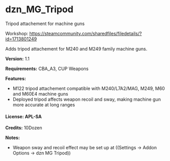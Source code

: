 # dzn_MG_Tripod
Tripod attachement for machine guns

Workshop: https://steamcommunity.com/sharedfiles/filedetails/?id=1713801249

Adds tripod attachement for M240 and M249 family machine guns.

**Version:** 1.1

**Requirements:** CBA_A3, CUP Weapons

**Features:**
- M122 tripod attachement compatible with M240/L7A2/MAG, M249, M60 and M60E4 machine guns
- Deployed tripod affects weapon recoil and sway, making machine gun more accurate at long ranges

#### License: APL-SA

**Credits:** 10Dozen

**Notes:**

- Weapon sway and recoil effect may be set up at ((Settings -> Addon Options -> dzn MG Tripod))
